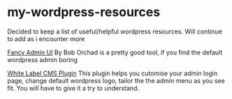# my-wordpress-resources
Decided to keep a list of useful/helpful wordpress resources. Will continue to add as i encounter more

<a href="https://wordpress.org/plugins/fancy-admin-ui/">Fancy Admin UI</a> By Bob Orchad is a pretty good tool, if you find the default wordpress admin boring

<a href="http://www.videousermanuals.com/white-label-cms/?utm_campaign=wlcms&utm_medium=plugin&utm_source=readme-txt">White Label CMS Plugin</a> This plugin helps you cutomise your admin login page, change default wordpress logo, tailor the the admin menu as you see fit. You will have to give it a try to understand.

